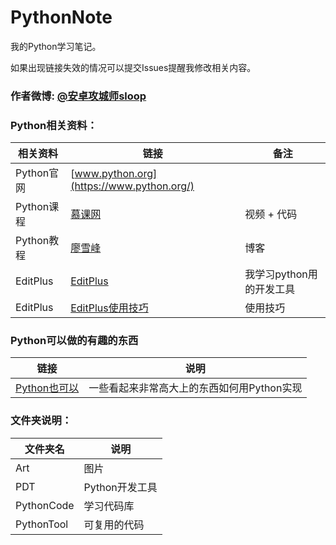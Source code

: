 # PythonNote
我的Python学习笔记。

如果出现链接失效的情况可以提交Issues提醒我修改相关内容。
### 作者微博: [@安卓攻城师sloop](http://weibo.com/5459430586)

### Python相关资料：

相关资料 | 链接 | 备注
--- | --- | ---
Python官网 | [www.python.org](https://www.python.org/) | 
Python课程 | [慕课网](http://www.imooc.com/course/list?c=python) | 视频 + 代码
Python教程 | [廖雪峰](http://www.liaoxuefeng.com/wiki/0014316089557264a6b348958f449949df42a6d3a2e542c000) | 博客
EditPlus | [EditPlus](https://github.com/GcsSloop/PythonNote/tree/master/PDT) | 我学习python用的开发工具
EditPlus | [EditPlus使用技巧](https://github.com/GcsSloop/PythonNote/blob/master/PDT/EditPlus%E4%BD%BF%E7%94%A8%E6%8A%80%E5%B7%A7.md) | 使用技巧

### Python可以做的有趣的东西
链接 | 说明
--- | ---
[Python也可以](http://blog.csdn.net/column/details/python-can.html) | 一些看起来非常高大上的东西如何用Python实现

### 文件夹说明：
 文件夹名 | 说明
 --- | ---
 Art | 图片
 PDT | Python开发工具
 PythonCode | 学习代码库
 PythonTool | 可复用的代码
